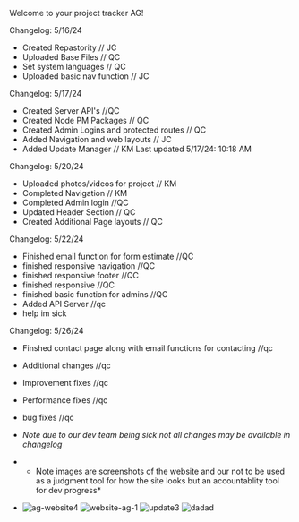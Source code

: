 Welcome to your project tracker AG!

Changelog: 5/16/24
- Created Repastority // JC
- Uploaded Base Files // QC
- Set system languages // QC
- Uploaded basic nav function // JC


 Changelog: 5/17/24
 - Created Server API's //QC
 - Created Node PM Packages // QC
 - Created Admin Logins and protected routes // QC
 - Added Navigation and web layouts // JC
 - Added Update Manager // KM
  Last updated 5/17/24: 10:18 AM

 Changelog: 5/20/24 
 - Uploaded photos/videos for project // KM
 - Completed Navigation // KM
 - Completed Admin login //QC
 - Updated Header Section // QC
 - Created Additional Page layouts // QC

 Changelog: 5/22/24 
 - Finished email function for form estimate //QC
 - finished responsive navigation //QC
 - finished responsive footer //QC
 - finished responsive //QC
 - finished basic function for admins //QC
 - Added API Server //qc
 - help im sick
   
 Changelog: 5/26/24
 - Finshed contact page along with email functions for contacting //qc
 - Additional changes //qc 
 - Improvement fixes //qc
 - Performance fixes //qc
 - bug fixes //qc
 - *Note due to our dev team being sick not all changes may be available in changelog*
 - * Note images are screenshots of the website and our not to be used as a judgment tool for how the site looks but an accountablity tool for dev progress*

  - ![ag-website4](https://github.com/QCSolutionsTM/AG-Website/assets/170086433/3d4c7309-3e26-43ac-af27-51376fd0a719)
![website-ag-1](https://github.com/QCSolutionsTM/AG-Website/assets/170086433/027f1444-ecae-4929-a1d4-6de05760db99)
![update3](https://github.com/QCSolutionsTM/AG-Website/assets/170086433/d97d9db9-da24-4fea-b12b-cbab8f04b6f3)
![dadad](https://github.com/QCSolutionsTM/AG-Website/assets/170086433/82d27454-0a9d-4359-877e-2ce29ac80aec)




